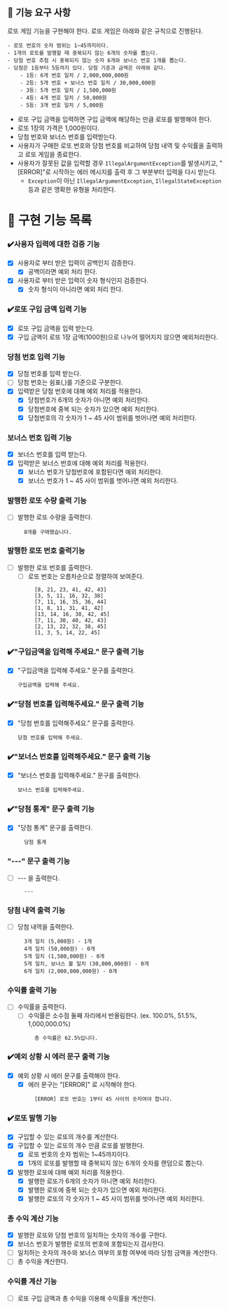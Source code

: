 ## 🚀 기능 요구 사항

로또 게임 기능을 구현해야 한다. 로또 게임은 아래와 같은 규칙으로 진행된다.

```
- 로또 번호의 숫자 범위는 1~45까지이다.
- 1개의 로또를 발행할 때 중복되지 않는 6개의 숫자를 뽑는다.
- 당첨 번호 추첨 시 중복되지 않는 숫자 6개와 보너스 번호 1개를 뽑는다.
- 당첨은 1등부터 5등까지 있다. 당첨 기준과 금액은 아래와 같다.
    - 1등: 6개 번호 일치 / 2,000,000,000원
    - 2등: 5개 번호 + 보너스 번호 일치 / 30,000,000원
    - 3등: 5개 번호 일치 / 1,500,000원
    - 4등: 4개 번호 일치 / 50,000원
    - 5등: 3개 번호 일치 / 5,000원
```

- 로또 구입 금액을 입력하면 구입 금액에 해당하는 만큼 로또를 발행해야 한다.
- 로또 1장의 가격은 1,000원이다.
- 당첨 번호와 보너스 번호를 입력받는다.
- 사용자가 구매한 로또 번호와 당첨 번호를 비교하여 당첨 내역 및 수익률을 출력하고 로또 게임을 종료한다.
- 사용자가 잘못된 값을 입력할 경우 `IllegalArgumentException`를 발생시키고, "[ERROR]"로 시작하는 에러 메시지를 출력 후 그 부분부터 입력을 다시 받는다.
    - `Exception`이 아닌 `IllegalArgumentException`, `IllegalStateException` 등과 같은 명확한 유형을 처리한다.

# 📝 구현 기능 목록

### ✔️사용자 입력에 대한 검증 기능

- [x] 사용자로 부터 받은 입력이 공백인지 검증한다.
    - [x] 공백이라면 예외 처리 한다.
- [x] 사용자로 부터 받은 입력이 숫자 형식인지 검증한다.
    - [x] 숫자 형식이 아니라면 예외 처리 한다.

### ✔️로또 구입 금액 입력 기능

- [x] 로또 구입 금액을 입력 받는다.
- [x] 구입 금액이 로또 1장 금액(1000원)으로 나누어 떨어지지 않으면 예외처리한다.

### 당첨 번호 입력 기능

- [x] 당첨 번호를 입력 받는다.
- [ ] 당첨 번호는 쉼표(,)를 기준으로 구분한다.
- [x] 입력받은 당첨 번호에 대해 예외 처리를 적용한다.
    - [x] 당첨번호가 6개의 숫자가 아니면 예외 처리한다.
    - [x] 당첨번호에 중복 되는 숫자가 있으면 예외 처리한다.
    - [x] 당첨번호의 각 숫자가 1 ~ 45 사이 범위를 벗어나면 예외 처리한다.

### 보너스 번호 입력 기능

- [x] 보너스 번호를 입력 받는다.
- [x] 입력받은 보너스 번호에 대해 예외 처리를 적용한다.
    - [x] 보너스 번호가 당첨번호에 포함된다면 예외 처리한다.
    - [x] 보너스 번호가 1 ~ 45 사이 범위를 벗어나면 예외 처리한다.

### 발행한 로또 수량 출력 기능

- [ ] 발행한 로또 수량을 출력한다.
  ```
    8개를 구매했습니다.
  ```

### 발행한 로또 번호 출력기능

- [ ] 발행한 로또 번호를 출력한다.
    - [ ] 로또 번호는 오름차순으로 정렬하여 보여준다.
      ```
        [8, 21, 23, 41, 42, 43]
        [3, 5, 11, 16, 32, 38]
        [7, 11, 16, 35, 36, 44]
        [1, 8, 11, 31, 41, 42]
        [13, 14, 16, 38, 42, 45]
        [7, 11, 30, 40, 42, 43]
        [2, 13, 22, 32, 38, 45]
        [1, 3, 5, 14, 22, 45]
      ```

### ✔️"구입금액을 입력해 주세요." 문구 출력 기능

- [x] "구입금액을 입력해 주세요." 문구를 출력한다.
  ```
  구입금액을 입력해 주세요.
  ```

### ✔️"당첨 번호를 입력해주세요." 문구 출력 기능

- [x] "당첨 번호를 입력해주세요." 문구를 출력한다.
  ```
  당첨 번호를 입력해 주세요.
  ```

### ✔️"보너스 번호를 입력해주세요." 문구 출력 기능

- [x] "보너스 번호를 입력해주세요." 문구를 출력한다.
  ```
  보너스 번호를 입력해주세요.
  ```

### ✔️"당첨 통계" 문구 출력 기능

- [x] "당첨 통계" 문구를 출력한다.
  ```
    당첨 통계
  ```

### "---" 문구 출력 기능

- [ ] --- 을 출력한다.
  ```
    ---
  ```

### 당첨 내역 출력 기능

- [ ] 당첨 내역을 출력한다.
  ```
    3개 일치 (5,000원) - 1개
    4개 일치 (50,000원) - 0개
    5개 일치 (1,500,000원) - 0개
    5개 일치, 보너스 볼 일치 (30,000,000원) - 0개
    6개 일치 (2,000,000,000원) - 0개
  ```

### 수익률 출력 기능

- [ ] 수익률을 출력한다.
    - [ ] 수익률은 소수점 둘째 자리에서 반올림한다. (ex. 100.0%, 51.5%, 1,000,000.0%)
      ```
        총 수익률은 62.5%입니다.
      ```

### ✔️예외 상황 시 에러 문구 출력 기능

- [x] 예외 상황 시 에러 문구를 출력해야 한다.
    - [x] 에러 문구는 "[ERROR]" 로 시작해야 한다.
      ```
        [ERROR] 로또 번호는 1부터 45 사이의 숫자여야 합니다.
      ```

### ✔️로또 발행 기능

- [x] 구입할 수 있는 로또의 개수를 계산한다.
- [x] 구입할 수 있는 로또의 개수 만큼 로또를 발행한다.
    - [x] 로또 번호의 숫자 범위는 1~45까지이다.
    - [x] 1개의 로또를 발행할 때 중복되지 않는 6개의 숫자를 랜덤으로 뽑는다.
- [x] 발행한 로또에 대해 예외 처리를 적용한다.
    - [x] 발행한 로또가 6개의 숫자가 아니면 예외 처리한다.
    - [x] 발행한 로또에 중복 되는 숫자가 있으면 예외 처리한다.
    - [x] 발행한 로또의 각 숫자가 1 ~ 45 사이 범위를 벗어나면 예외 처리한다.

### 총 수익 계산 기능

- [x] 발행한 로또와 당첨 번호의 일치하는 숫자의 개수를 구한다.
- [x] 보너스 번호가 발행한 로또의 번호에 포함되는지 검사한다.
- [ ] 일치하는 숫자의 개수와 보너스 여부의 포함 여부에 따라 당첨 금액을 계산한다.
- [ ] 총 수익을 계산한다.

### 수익률 계산 기능

- [ ] 로또 구입 금액과 총 수익을 이용해 수익률을 계산한다.
